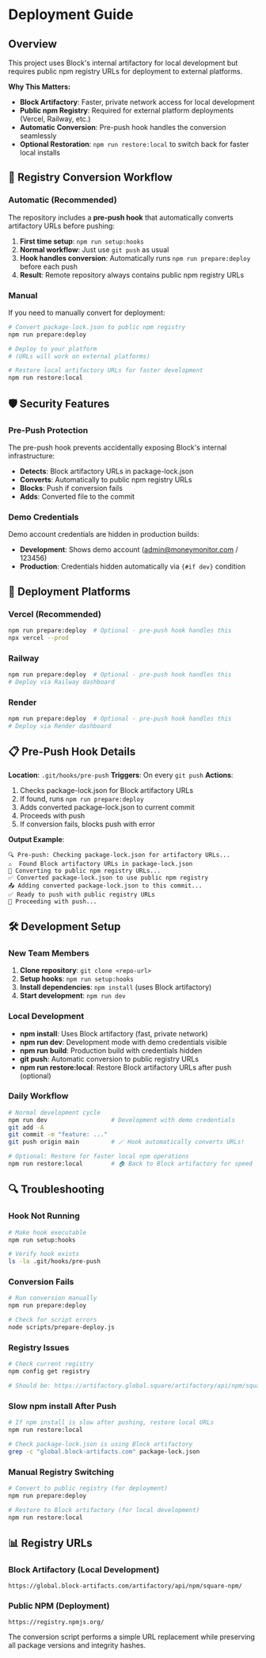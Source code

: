 # Deployment Guide

## Overview

This project uses Block's internal artifactory for local development but requires public npm registry URLs for deployment to external platforms.

**Why This Matters:**
- **Block Artifactory**: Faster, private network access for local development
- **Public npm Registry**: Required for external platform deployments (Vercel, Railway, etc.)
- **Automatic Conversion**: Pre-push hook handles the conversion seamlessly
- **Optional Restoration**: `npm run restore:local` to switch back for faster local installs

## 🔄 Registry Conversion Workflow

### Automatic (Recommended)

The repository includes a **pre-push hook** that automatically converts artifactory URLs before pushing:

1. **First time setup**: `npm run setup:hooks`
2. **Normal workflow**: Just use `git push` as usual
3. **Hook handles conversion**: Automatically runs `npm run prepare:deploy` before each push
4. **Result**: Remote repository always contains public npm registry URLs

### Manual

If you need to manually convert for deployment:

```bash
# Convert package-lock.json to public npm registry
npm run prepare:deploy

# Deploy to your platform
# (URLs will work on external platforms)

# Restore local artifactory URLs for faster development
npm run restore:local
```

## 🛡️ Security Features

### Pre-Push Protection

The pre-push hook prevents accidentally exposing Block's internal infrastructure:

- **Detects**: Block artifactory URLs in package-lock.json
- **Converts**: Automatically to public npm registry URLs  
- **Blocks**: Push if conversion fails
- **Adds**: Converted file to the commit

### Demo Credentials

Demo account credentials are hidden in production builds:

- **Development**: Shows demo account (admin@moneymonitor.com / 123456)
- **Production**: Credentials hidden automatically via `{#if dev}` condition

## 🚀 Deployment Platforms

### Vercel (Recommended)
```bash
npm run prepare:deploy  # Optional - pre-push hook handles this
npx vercel --prod
```

### Railway
```bash
npm run prepare:deploy  # Optional - pre-push hook handles this  
# Deploy via Railway dashboard
```

### Render
```bash  
npm run prepare:deploy  # Optional - pre-push hook handles this
# Deploy via Render dashboard  
```

## 📋 Pre-Push Hook Details

**Location**: `.git/hooks/pre-push`
**Triggers**: On every `git push`
**Actions**:
1. Checks package-lock.json for Block artifactory URLs
2. If found, runs `npm run prepare:deploy` 
3. Adds converted package-lock.json to current commit
4. Proceeds with push
5. If conversion fails, blocks push with error

**Output Example**:
```
🔍 Pre-push: Checking package-lock.json for artifactory URLs...
⚠️  Found Block artifactory URLs in package-lock.json
🔄 Converting to public npm registry URLs...
✅ Converted package-lock.json to use public npm registry
📤 Adding converted package-lock.json to this commit...
✅ Ready to push with public registry URLs
🚀 Proceeding with push...
```

## 🛠️ Development Setup

### New Team Members

1. **Clone repository**: `git clone <repo-url>`
2. **Setup hooks**: `npm run setup:hooks`
3. **Install dependencies**: `npm install` (uses Block artifactory)
4. **Start development**: `npm run dev`

### Local Development

- **npm install**: Uses Block artifactory (fast, private network)
- **npm run dev**: Development mode with demo credentials visible
- **npm run build**: Production build with credentials hidden
- **git push**: Automatic conversion to public registry URLs
- **npm run restore:local**: Restore Block artifactory URLs after push (optional)

### Daily Workflow

```bash
# Normal development cycle
npm run dev                  # Development with demo credentials
git add -A
git commit -m "feature: ..." 
git push origin main         # 🪄 Hook automatically converts URLs!

# Optional: Restore for faster local npm operations
npm run restore:local        # 🏠 Back to Block artifactory for speed
```

## 🔍 Troubleshooting

### Hook Not Running
```bash
# Make hook executable
npm run setup:hooks

# Verify hook exists
ls -la .git/hooks/pre-push
```

### Conversion Fails
```bash
# Run conversion manually
npm run prepare:deploy

# Check for script errors
node scripts/prepare-deploy.js
```

### Registry Issues
```bash
# Check current registry
npm config get registry

# Should be: https://artifactory.global.square/artifactory/api/npm/square-npm/
```

### Slow npm install After Push
```bash
# If npm install is slow after pushing, restore local URLs
npm run restore:local

# Check package-lock.json is using Block artifactory
grep -c "global.block-artifacts.com" package-lock.json
```

### Manual Registry Switching
```bash
# Convert to public registry (for deployment)
npm run prepare:deploy

# Restore to Block artifactory (for local development)
npm run restore:local
```

## 📊 Registry URLs

### Block Artifactory (Local Development)
```
https://global.block-artifacts.com/artifactory/api/npm/square-npm/
```

### Public NPM (Deployment)  
```
https://registry.npmjs.org/
```

The conversion script performs a simple URL replacement while preserving all package versions and integrity hashes. 